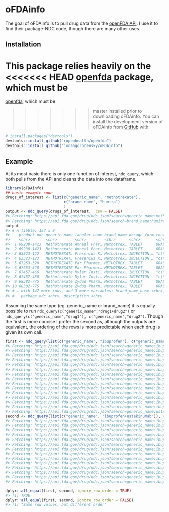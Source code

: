 
<!-- README.md is generated from README.Rmd. Please edit that file -->

# oFDAinfo

<!-- badges: start -->

<!-- badges: end -->

The goal of oFDAinfo is to pull drug data from the [openFDA
API](https://open.fda.gov/). I use it to find their package-NDC code,
though there are many other uses.

## Installation

This package relies heavily on the
<<<<<<< HEAD
[openfda](https://github.com/ropenhealth/openfda) package, which must be
=======
[openfda](https://github.com/ropenhealth/openfda), which must be
>>>>>>> master
installed prior to downloading oFDAinfo. You can install the development
version of oFDAinfo from [GitHub](https://github.com/) with:

``` r
# install.packages("devtools")
devtools::install_github("ropenhealth/openfda")
devtools::install_github("jonahgorodensky/oFDAinfo")
```

## Example

At its most basic there is only one function of interest, `ndc_query`,
which both pulls from the API and cleans the data into one dataframe.

``` r
library(oFDAinfo)
## basic example code
drugs_of_interest <- list(c("generic_name", "methotrexate"), 
                          c("brand_name", "humira")
                          )
output <- ndc_query(drugs_of_interest,  csv = FALSE)
#> Fetching: https://api.fda.gov/drug/ndc.json?search=generic_name:methotrexate&api_key=kwBweTyY0zxYfj27l7t6P7o68nSdxYaBspGyoBBy&limit=100 
#> Fetching: https://api.fda.gov/drug/ndc.json?search=brand_name:humira&api_key=kwBweTyY0zxYfj27l7t6P7o68nSdxYaBspGyoBBy&limit=100
output
#> # A tibble: 157 x 9
#>    product_ndc generic_name labeler_name brand_name dosage_form route
#>    <chr>       <chr>        <chr>        <chr>      <chr>       <chr>
#>  1 69238-1423  Methotrexate Amneal Phar… Methotrex… TABLET      ORAL 
#>  2 69238-1423  Methotrexate Amneal Phar… Methotrex… TABLET      ORAL 
#>  3 63323-122   METHOTREXAT… Fresenius K… Methotrex… INJECTION,… "c(\…
#>  4 63323-123   METHOTREXAT… Fresenius K… Methotrex… INJECTION,… "c(\…
#>  5 67253-320   METHOTREXATE Par Pharmac… METHOTREX… TABLET      ORAL 
#>  6 67253-320   METHOTREXATE Par Pharmac… METHOTREX… TABLET      ORAL 
#>  7 67457-466   Methotrexate Mylan Insti… Methotrex… INJECTION   "c(\…
#>  8 67457-480   Methotrexate Mylan Insti… Methotrex… INJECTION   "c(\…
#>  9 68382-775   Methotrexate Zydus Pharm… Methotrex… TABLET      ORAL 
#> 10 68382-775   Methotrexate Zydus Pharm… Methotrex… TABLET      ORAL 
#> # … with 147 more rows, and 3 more variables: brand_name_base <chr>,
#> #   package_ndc <chr>, description <chr>
```

Assuming the same type (eg. generic\_name or brand\_name) it is equally
possible to run `ndc_query(c("generic_name","drug1+drug2")` or
`ndc_query(c("generic_name","drug1"), c("generic_name","drug2")`. Though
the first is more concise I prefer the second as, although the outputs
are equivalent, the ordering of the rows is more predictable when each
drug is given its own
call.

``` r
first <- ndc_query(list(c("generic_name", "ibuprofen"), c("generic_name","ustekinumab")), csv = FALSE)
#> Fetching: https://api.fda.gov/drug/ndc.json?search=generic_name:ibuprofen&api_key=kwBweTyY0zxYfj27l7t6P7o68nSdxYaBspGyoBBy&limit=100 
#> Fetching: https://api.fda.gov/drug/ndc.json?search=generic_name:ibuprofen&api_key=kwBweTyY0zxYfj27l7t6P7o68nSdxYaBspGyoBBy&limit=100&skip=100 
#> Fetching: https://api.fda.gov/drug/ndc.json?search=generic_name:ibuprofen&api_key=kwBweTyY0zxYfj27l7t6P7o68nSdxYaBspGyoBBy&limit=100&skip=200 
#> Fetching: https://api.fda.gov/drug/ndc.json?search=generic_name:ibuprofen&api_key=kwBweTyY0zxYfj27l7t6P7o68nSdxYaBspGyoBBy&limit=100&skip=300 
#> Fetching: https://api.fda.gov/drug/ndc.json?search=generic_name:ibuprofen&api_key=kwBweTyY0zxYfj27l7t6P7o68nSdxYaBspGyoBBy&limit=100&skip=400 
#> Fetching: https://api.fda.gov/drug/ndc.json?search=generic_name:ibuprofen&api_key=kwBweTyY0zxYfj27l7t6P7o68nSdxYaBspGyoBBy&limit=100&skip=500 
#> Fetching: https://api.fda.gov/drug/ndc.json?search=generic_name:ibuprofen&api_key=kwBweTyY0zxYfj27l7t6P7o68nSdxYaBspGyoBBy&limit=100&skip=600 
#> Fetching: https://api.fda.gov/drug/ndc.json?search=generic_name:ibuprofen&api_key=kwBweTyY0zxYfj27l7t6P7o68nSdxYaBspGyoBBy&limit=100&skip=700 
#> Fetching: https://api.fda.gov/drug/ndc.json?search=generic_name:ibuprofen&api_key=kwBweTyY0zxYfj27l7t6P7o68nSdxYaBspGyoBBy&limit=100&skip=800 
#> Fetching: https://api.fda.gov/drug/ndc.json?search=generic_name:ibuprofen&api_key=kwBweTyY0zxYfj27l7t6P7o68nSdxYaBspGyoBBy&limit=100&skip=900 
#> Fetching: https://api.fda.gov/drug/ndc.json?search=generic_name:ibuprofen&api_key=kwBweTyY0zxYfj27l7t6P7o68nSdxYaBspGyoBBy&limit=100&skip=1000 
#> Fetching: https://api.fda.gov/drug/ndc.json?search=generic_name:ibuprofen&api_key=kwBweTyY0zxYfj27l7t6P7o68nSdxYaBspGyoBBy&limit=100&skip=1100 
#> Fetching: https://api.fda.gov/drug/ndc.json?search=generic_name:ibuprofen&api_key=kwBweTyY0zxYfj27l7t6P7o68nSdxYaBspGyoBBy&limit=100&skip=1200 
#> Fetching: https://api.fda.gov/drug/ndc.json?search=generic_name:ibuprofen&api_key=kwBweTyY0zxYfj27l7t6P7o68nSdxYaBspGyoBBy&limit=100&skip=1300 
#> Fetching: https://api.fda.gov/drug/ndc.json?search=generic_name:ustekinumab&api_key=kwBweTyY0zxYfj27l7t6P7o68nSdxYaBspGyoBBy&limit=100
second <- ndc_query(list(c("generic_name", "ibuprofen+ustekinumab")), csv = FALSE)
#> Fetching: https://api.fda.gov/drug/ndc.json?search=generic_name:ibuprofen+ustekinumab&api_key=kwBweTyY0zxYfj27l7t6P7o68nSdxYaBspGyoBBy&limit=100 
#> Fetching: https://api.fda.gov/drug/ndc.json?search=generic_name:ibuprofen+ustekinumab&api_key=kwBweTyY0zxYfj27l7t6P7o68nSdxYaBspGyoBBy&limit=100&skip=100 
#> Fetching: https://api.fda.gov/drug/ndc.json?search=generic_name:ibuprofen+ustekinumab&api_key=kwBweTyY0zxYfj27l7t6P7o68nSdxYaBspGyoBBy&limit=100&skip=200 
#> Fetching: https://api.fda.gov/drug/ndc.json?search=generic_name:ibuprofen+ustekinumab&api_key=kwBweTyY0zxYfj27l7t6P7o68nSdxYaBspGyoBBy&limit=100&skip=300 
#> Fetching: https://api.fda.gov/drug/ndc.json?search=generic_name:ibuprofen+ustekinumab&api_key=kwBweTyY0zxYfj27l7t6P7o68nSdxYaBspGyoBBy&limit=100&skip=400 
#> Fetching: https://api.fda.gov/drug/ndc.json?search=generic_name:ibuprofen+ustekinumab&api_key=kwBweTyY0zxYfj27l7t6P7o68nSdxYaBspGyoBBy&limit=100&skip=500 
#> Fetching: https://api.fda.gov/drug/ndc.json?search=generic_name:ibuprofen+ustekinumab&api_key=kwBweTyY0zxYfj27l7t6P7o68nSdxYaBspGyoBBy&limit=100&skip=600 
#> Fetching: https://api.fda.gov/drug/ndc.json?search=generic_name:ibuprofen+ustekinumab&api_key=kwBweTyY0zxYfj27l7t6P7o68nSdxYaBspGyoBBy&limit=100&skip=700 
#> Fetching: https://api.fda.gov/drug/ndc.json?search=generic_name:ibuprofen+ustekinumab&api_key=kwBweTyY0zxYfj27l7t6P7o68nSdxYaBspGyoBBy&limit=100&skip=800 
#> Fetching: https://api.fda.gov/drug/ndc.json?search=generic_name:ibuprofen+ustekinumab&api_key=kwBweTyY0zxYfj27l7t6P7o68nSdxYaBspGyoBBy&limit=100&skip=900 
#> Fetching: https://api.fda.gov/drug/ndc.json?search=generic_name:ibuprofen+ustekinumab&api_key=kwBweTyY0zxYfj27l7t6P7o68nSdxYaBspGyoBBy&limit=100&skip=1000 
#> Fetching: https://api.fda.gov/drug/ndc.json?search=generic_name:ibuprofen+ustekinumab&api_key=kwBweTyY0zxYfj27l7t6P7o68nSdxYaBspGyoBBy&limit=100&skip=1100 
#> Fetching: https://api.fda.gov/drug/ndc.json?search=generic_name:ibuprofen+ustekinumab&api_key=kwBweTyY0zxYfj27l7t6P7o68nSdxYaBspGyoBBy&limit=100&skip=1200 
#> Fetching: https://api.fda.gov/drug/ndc.json?search=generic_name:ibuprofen+ustekinumab&api_key=kwBweTyY0zxYfj27l7t6P7o68nSdxYaBspGyoBBy&limit=100&skip=1300

dplyr::all_equal(first, second, ignore_row_order = TRUE)
#> [1] TRUE
dplyr::all_equal(first, second, ignore_row_order = FALSE)
#> [1] "Same row values, but different order"
```
